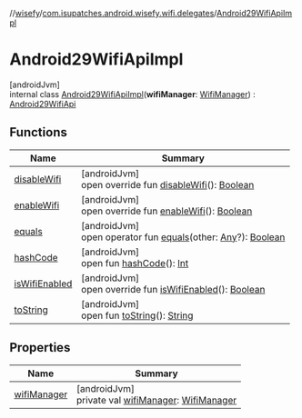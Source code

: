 //[wisefy](../../../index.md)/[com.isupatches.android.wisefy.wifi.delegates](../index.md)/[Android29WifiApiImpl](index.md)

# Android29WifiApiImpl

[androidJvm]\
internal class [Android29WifiApiImpl](index.md)(**wifiManager**: [WifiManager](https://developer.android.com/reference/kotlin/android/net/wifi/WifiManager.html)) : [Android29WifiApi](../-android29-wifi-api/index.md)

## Functions

| Name | Summary |
|---|---|
| [disableWifi](disable-wifi.md) | [androidJvm]<br>open override fun [disableWifi](disable-wifi.md)(): [Boolean](https://kotlinlang.org/api/latest/jvm/stdlib/kotlin/-boolean/index.html) |
| [enableWifi](enable-wifi.md) | [androidJvm]<br>open override fun [enableWifi](enable-wifi.md)(): [Boolean](https://kotlinlang.org/api/latest/jvm/stdlib/kotlin/-boolean/index.html) |
| [equals](../-legacy-wifi-delegate/index.md#585090901%2FFunctions%2F1622544596) | [androidJvm]<br>open operator fun [equals](../-legacy-wifi-delegate/index.md#585090901%2FFunctions%2F1622544596)(other: [Any](https://kotlinlang.org/api/latest/jvm/stdlib/kotlin/-any/index.html)?): [Boolean](https://kotlinlang.org/api/latest/jvm/stdlib/kotlin/-boolean/index.html) |
| [hashCode](../-legacy-wifi-delegate/index.md#1794629105%2FFunctions%2F1622544596) | [androidJvm]<br>open fun [hashCode](../-legacy-wifi-delegate/index.md#1794629105%2FFunctions%2F1622544596)(): [Int](https://kotlinlang.org/api/latest/jvm/stdlib/kotlin/-int/index.html) |
| [isWifiEnabled](is-wifi-enabled.md) | [androidJvm]<br>open override fun [isWifiEnabled](is-wifi-enabled.md)(): [Boolean](https://kotlinlang.org/api/latest/jvm/stdlib/kotlin/-boolean/index.html) |
| [toString](../-legacy-wifi-delegate/index.md#1616463040%2FFunctions%2F1622544596) | [androidJvm]<br>open fun [toString](../-legacy-wifi-delegate/index.md#1616463040%2FFunctions%2F1622544596)(): [String](https://kotlinlang.org/api/latest/jvm/stdlib/kotlin/-string/index.html) |

## Properties

| Name | Summary |
|---|---|
| [wifiManager](wifi-manager.md) | [androidJvm]<br>private val [wifiManager](wifi-manager.md): [WifiManager](https://developer.android.com/reference/kotlin/android/net/wifi/WifiManager.html) |
